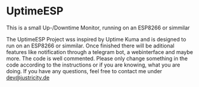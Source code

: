 # UptimeESP

This is a small Up-/Downtime Monitor, running on an ESP8266 or simmilar

The UptimeESP Project wss inspired by Uptime Kuma and is designed to run on an ESP8266 or simmilar. Once finished there will be aditional features like notification through a telegram bot, a webinterface and maybe more. The code is well commented. Please only change something in the code according to the instructions or if you are knowing, what you are doing. If you have any questions, feel free to contact me under dev@justricity.de
